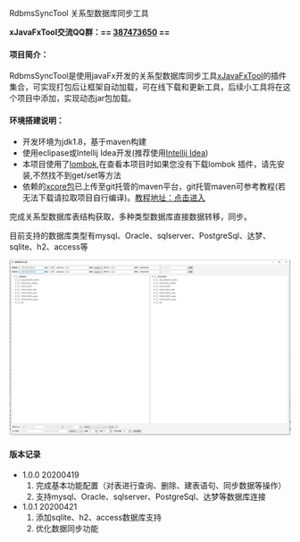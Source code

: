 RdbmsSyncTool 关系型数据库同步工具

**xJavaFxTool交流QQ群：== [387473650](https://jq.qq.com/?_wv=1027&k=59UDEAD) ==**

#### 项目简介：
RdbmsSyncTool是使用javaFx开发的关系型数据库同步工具[xJavaFxTool](https://gitee.com/xwintop/xJavaFxTool)的插件集合，可实现打包后让框架自动加载，可在线下载和更新工具，后续小工具将在这个项目中添加，实现动态jar包加载。

#### 环境搭建说明：
- 开发环境为jdk1.8，基于maven构建
- 使用eclipase或Intellij Idea开发(推荐使用[Intellij Idea](https://www.jetbrains.com/idea/))
- 本项目使用了[lombok](https://projectlombok.org/),在查看本项目时如果您没有下载lombok 插件，请先安装,不然找不到get/set等方法
- 依赖的[xcore包](https://gitee.com/xwintop/xcore)已上传至git托管的maven平台，git托管maven可参考教程(若无法下载请拉取项目自行编译)。[教程地址：点击进入](http://blog.csdn.net/u011747754/article/details/78574026)

完成关系型数据库表结构获取，多种类型数据库直接数据转移，同步。

目前支持的数据库类型有mysql、Oracle、sqlserver、PostgreSql、达梦、sqlite、h2、access等

![数据库同步工具.png](images/数据库同步工具.png)

#### 版本记录
- 1.0.0  20200419
  1. 完成基本功能配置（对表进行查询、删除、建表语句、同步数据等操作）
  2. 支持mysql、Oracle、sqlserver、PostgreSql、达梦等数据库连接
- 1.0.1  20200421
  1. 添加sqlite、h2、access数据库支持
  2. 优化数据同步功能
